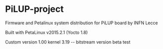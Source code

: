 # PiLUP-project
Firmware and Petalinux system distribution for PiLUP board by INFN Lecce

Built with PetaLinux v2015.2.1 (Yocto 1.8)

Custom version 1.00 kernel 3.19 -- bitstream version beta test
